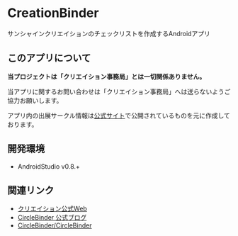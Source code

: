 CreationBinder
============

サンシャインクリエイションのチェックリストを作成するAndroidアプリ


このアプリについて
------------

**当プロジェクトは「クリエイション事務局」とは一切関係ありません。**

当アプリに関するお問い合わせは「クリエイション事務局」へは送らないようご協力お願いします。

アプリ内の出展サークル情報は[公式サイト](http://www.creation.gr.jp/)で公開されているものを元に作成しております。

開発環境
------------

- AndroidStudio v0.8.+

関連リンク
------------

- [クリエイション公式Web](http://www.creation.gr.jp/)
- [CircleBinder 公式ブログ](http://circlebinder.blog.jp/)
- [CircleBinder/CircleBinder](https://github.com/CircleBinder/CircleBinder)

